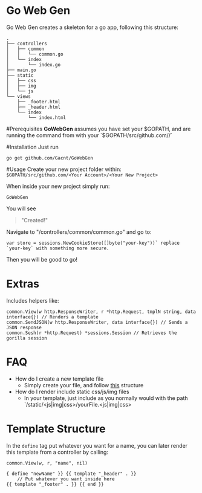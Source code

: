 # Go Web Gen
Go Web Gen creates a skeleton for a go app, following this structure:

```
.
├── controllers
│   ├── common
│   │   └── common.go
│   └── index
│       └── index.go
├── main.go
├── static
│   ├── css
│   ├── img
│   └── js
└── views
    ├── _footer.html
    ├── _header.html
    └── index
        └── index.html
```

#Prerequisites
**GoWebGen** assumes you have set your $GOPATH, and are running the command from with your `$GOPATH/src/github.com/<Your Account>/<Your New Project>`

#Installation
Just run
```
go get github.com/Gacnt/GoWebGen
```

#Usage
Create your new project folder within:
`$GOPATH/src/github.com/<Your Account>/<Your New Project>`

When inside your new project simply run:

```
GoWebGen
```

You will see 

>"Created!"

Navigate to "/controllers/common/common.go" and go to: 
```
var store = sessions.NewCookieStore([]byte("your-key"))` replace `your-key` with something more secure.
```

Then you will be good to go!

# Extras
Includes helpers like:
```
common.View(w http.ResponseWriter, r *http.Request, tmplN string, data interface{}) // Renders a template
common.SendJSON(w http.ResponseWriter, data interface{}) // Sends a JSON response
common.Sesh(r *http.Request) *sessions.Session // Retrieves the gorilla session
```

# FAQ
- How do I create a new template file
  - Simply create your file, and follow [this](#tstruct) structure
- How do I render include static css/js/img files
  - In your template, just include as you normally would with the path `/static/<js|img|css>/yourFile.<js|img|css>


# Template Structure <a name='tstruct'/>

In the `define` tag put whatever you want for a name, you can later render this template from a controller by calling:

```
common.View(w, r, "name", nil)
```

```
{ define "newName" }} {{ template "_header" . }}
    // Put whatever you want inside here 
{{ template "_footer" . }} {{ end }}
```
